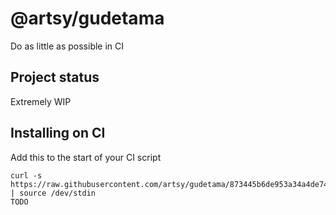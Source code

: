 # @artsy/gudetama

Do as little as possible in CI

## Project status

Extremely WIP

## Installing on CI

Add this to the start of your CI script

<!-- the_installation_command_is_on_the_next_line -->
    curl -s https://raw.githubusercontent.com/artsy/gudetama/873445b6de953a34a4de744a63b41c4ba60d7d38/install.sh | source /dev/stdin
    TODO
